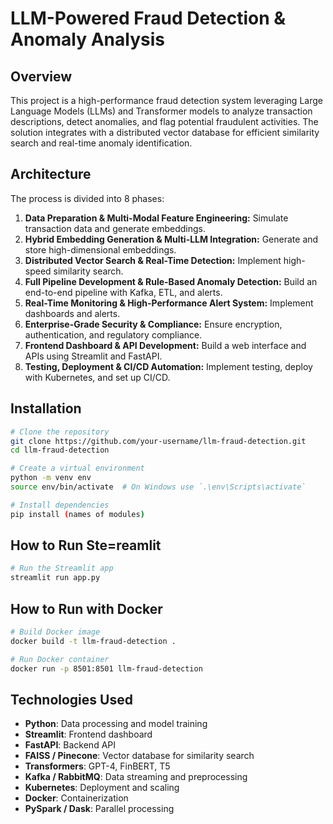 # LLM-Powered Fraud Detection & Anomaly Analysis

## Overview
This project is a high-performance fraud detection system leveraging Large Language Models (LLMs) and Transformer models to analyze transaction descriptions, detect anomalies, and flag potential fraudulent activities. The solution integrates with a distributed vector database for efficient similarity search and real-time anomaly identification.

## Architecture
The process is divided into 8 phases:
1. **Data Preparation & Multi-Modal Feature Engineering:** Simulate transaction data and generate embeddings.
2. **Hybrid Embedding Generation & Multi-LLM Integration:** Generate and store high-dimensional embeddings.
3. **Distributed Vector Search & Real-Time Detection:** Implement high-speed similarity search.
4. **Full Pipeline Development & Rule-Based Anomaly Detection:** Build an end-to-end pipeline with Kafka, ETL, and alerts.
5. **Real-Time Monitoring & High-Performance Alert System:** Implement dashboards and alerts.
6. **Enterprise-Grade Security & Compliance:** Ensure encryption, authentication, and regulatory compliance.
7. **Frontend Dashboard & API Development:** Build a web interface and APIs using Streamlit and FastAPI.
8. **Testing, Deployment & CI/CD Automation:** Implement testing, deploy with Kubernetes, and set up CI/CD.

## Installation
```bash
# Clone the repository
git clone https://github.com/your-username/llm-fraud-detection.git
cd llm-fraud-detection

# Create a virtual environment
python -m venv env
source env/bin/activate  # On Windows use `.\env\Scripts\activate`

# Install dependencies
pip install (names of modules)
```

## How to Run Ste=reamlit
```bash
# Run the Streamlit app
streamlit run app.py
```

## How to Run with Docker
```bash
# Build Docker image
docker build -t llm-fraud-detection .

# Run Docker container
docker run -p 8501:8501 llm-fraud-detection
```

## Technologies Used
- **Python**: Data processing and model training
- **Streamlit**: Frontend dashboard
- **FastAPI**: Backend API
- **FAISS / Pinecone**: Vector database for similarity search
- **Transformers**: GPT-4, FinBERT, T5
- **Kafka / RabbitMQ**: Data streaming and preprocessing
- **Kubernetes**: Deployment and scaling
- **Docker**: Containerization
- **PySpark / Dask**: Parallel processing
